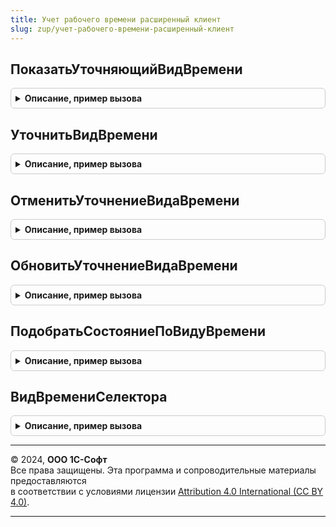```yaml
---
title: Учет рабочего времени расширенный клиент
slug: zup/учет-рабочего-времени-расширенный-клиент
---
```



## ПоказатьУточняющийВидВремени
<details style="margin: 1em 0; padding: 0.5em; border: 1px solid #ccc; border-radius: 6px;">

<summary style="font-weight: bold; cursor: pointer;">Описание, пример вызова</summary>

```bsl

Процедура ПоказатьУточняющийВидВремени(Форма) Экспорт
```

Пример вызова
```bsl
УчетРабочегоВремениРасширенныйКлиент.ПоказатьУточняющийВидВремени(Форма) 
```
</details>

## УточнитьВидВремени
<details style="margin: 1em 0; padding: 0.5em; border: 1px solid #ccc; border-radius: 6px;">

<summary style="font-weight: bold; cursor: pointer;">Описание, пример вызова</summary>

```bsl

Процедура УточнитьВидВремени(Форма, ВидВремени, ВыборПользователя = Истина) Экспорт
```

Пример вызова
```bsl
УчетРабочегоВремениРасширенныйКлиент.УточнитьВидВремени(Форма, ВидВремени, ВыборПользователя);
```
</details>

## ОтменитьУточнениеВидаВремени
<details style="margin: 1em 0; padding: 0.5em; border: 1px solid #ccc; border-radius: 6px;">

<summary style="font-weight: bold; cursor: pointer;">Описание, пример вызова</summary>

```bsl

Процедура ОтменитьУточнениеВидаВремени(Форма) Экспорт
```

Пример вызова
```bsl
УчетРабочегоВремениРасширенныйКлиент.ОтменитьУточнениеВидаВремени(Форма) 
```
</details>

## ОбновитьУточнениеВидаВремени
<details style="margin: 1em 0; padding: 0.5em; border: 1px solid #ccc; border-radius: 6px;">

<summary style="font-weight: bold; cursor: pointer;">Описание, пример вызова</summary>

```bsl

Процедура ОбновитьУточнениеВидаВремени(Форма) Экспорт
```

Пример вызова
```bsl
УчетРабочегоВремениРасширенныйКлиент.ОбновитьУточнениеВидаВремени(Форма) 
```
</details>

## ПодобратьСостояниеПоВидуВремени
<details style="margin: 1em 0; padding: 0.5em; border: 1px solid #ccc; border-radius: 6px;">

<summary style="font-weight: bold; cursor: pointer;">Описание, пример вызова</summary>

```bsl

Функция ПодобратьСостояниеПоВидуВремени(Форма) Экспорт
```

Пример вызова
```bsl
Результат = УчетРабочегоВремениРасширенныйКлиент.ПодобратьСостояниеПоВидуВремени(Форма) 
```
</details>

## ВидВремениСелектора
<details style="margin: 1em 0; padding: 0.5em; border: 1px solid #ccc; border-radius: 6px;">

<summary style="font-weight: bold; cursor: pointer;">Описание, пример вызова</summary>

```bsl

Функция ВидВремениСелектора(Форма, Позиция) Экспорт
```

Пример вызова
```bsl
Результат = УчетРабочегоВремениРасширенныйКлиент.ВидВремениСелектора(Форма, Позиция) 
```
</details>

---

© 2024, **ООО 1С-Софт**  
Все права защищены. Эта программа и сопроводительные материалы предоставляются  
в соответствии с условиями лицензии [Attribution 4.0 International (CC BY 4.0)](https://creativecommons.org/licenses/by/4.0/legalcode).

---

